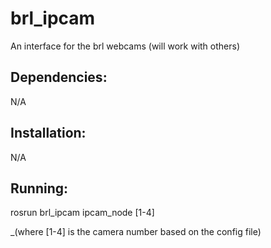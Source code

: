 # brl_ipcam

An interface for the brl webcams (will work with others)

## Dependencies:

N/A

## Installation:

N/A

## Running:

rosrun brl_ipcam ipcam_node [1-4]

_(where [1-4] is the camera number based on the config file)
